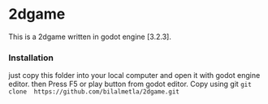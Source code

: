 # 2dgame
This is a 2dgame written in godot engine [3.2.3].

### Installation
just copy this folder into your local computer and open it with godot engine editor. then Press F5 or play button from godot editor.
Copy using git ``` git clone  https://github.com/bilalmetla/2dgame.git ```
